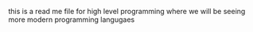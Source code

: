 this is a read me file for high level programming where we will be seeing more modern programming langugaes
